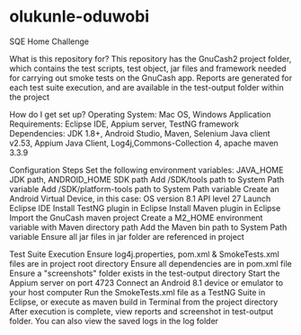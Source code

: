 # olukunle-oduwobi
SQE Home Challenge

What is this repository for?
This repository has the GnuCash2 project folder, which contains the test scripts, test object, jar files and framework needed for carrying out smoke tests on the GnuCash app.
Reports are generated for each test suite execution, and are available in the test-output folder within the project

How do I get set up?
Operating System: Mac OS, Windows
Application Requirements: Eclipse IDE, Appium server, TestNG framework
Dependencies: JDK 1.8+, Android Studio, Maven, Selenium Java client v2.53, Appium Java Client, Log4j,Commons-Collection 4, apache maven 3.3.9

Configuration Steps
Set the following environment variables: JAVA_HOME JDK path, ANDROID_HOME SDK path
Add /SDK/tools path to System Path variable
Add /SDK/platform-tools path to System Path variable
Create an Android Virtual Device, in this case: OS version 8.1 API level 27
Launch Eclipse IDE 
Install TestNG plugin in Eclipse
Install Maven plugin in Eclipse
Import the GnuCash maven project
Create a M2_HOME environment variable with Maven directory path
Add the Maven bin path to System Path variable
Ensure all jar files in jar folder are referenced in project

Test Suite Execution
Ensure log4j.properties, pom.xml & SmokeTests.xml files are in project root directory
Ensure all dependencies are in pom.xml file
Ensure a "screenshots" folder exists in the test-output directory
Start the Appium server on port 4723
Connect an Android 8.1 device or emulator to your host computer
Run the SmokeTests.xml file as a TestNG Suite in Eclipse, 
or execute as maven build in Terminal from the project directory
After execution is complete, view reports and screenshot in test-output folder. You can also view the saved logs in the log folder
